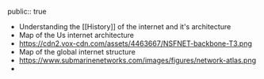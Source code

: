 public:: true

- Understanding the [[History]] of the internet and it's architecture
- Map of the Us internet architecture
- https://cdn2.vox-cdn.com/assets/4463667/NSFNET-backbone-T3.png
- Map of the global internet structure
- https://www.submarinenetworks.com/images/figures/network-atlas.png
-
